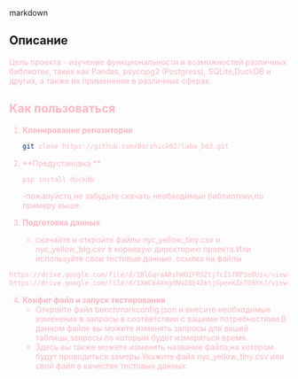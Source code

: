 
markdown
## Описание
<font color="lightpink">

Цель проекта - изучение функциональности и возможностей различных библиотек, таких как Pandas, psycopg2 (Postgress), SQLite,DuckDB и других, а также их применение в различных сферах.

## Как пользоваться

1. **Клонирование репозитория**
   ```sh
   git clone https://github.com/Borshick02/laba_bd3.git
   ```

2. **Предустановка **
    ```sh
    pip install duckdb
    ```
   -пожалуйста,не забудьте скачать необходимые библиотеки,по примеру выше.

3. **Подготовка данных**
   - скачайте и откройте файлы nyc_yellow_tiny.csv и nyc_yellow_big.csv в корневую директорию проекта.Или используйте свои тестовые данные.
ссылка на файлы
 ```sh
https://drive.google.com/file/d/1BlGqraARshWU1FRSZtjTcISfRP3e8Usx/view?usp=drive_link
https://drive.google.com/file/d/1XWCk4XmgdNUZ8E42ktjGpeeKZeTO9YnJ/view?usp=drive_link
 ```

4. **Конфиг файл и запуск тестирования**
   - Откройте файл benchmarkconfig.json и внесите необходимые изменения в запросы в соответствии с вашими потребностями.В данном файле вы можете изменять запросы для вашей таблицы,запросы по которым будет измеряться время.
   - Здесь вы также можете изменить название файла,на котором будут проводиться замеры.Укажите файл nyc_yellow_tiny.csv или свой файл в качестве тестовых данных.
   

